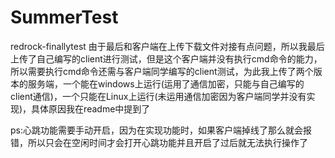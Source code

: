 # SummerTest
redrock-finallytest
由于最后和客户端在上传下载文件对接有点问题，所以我最后上传了自己编写的client进行测试，但是这个客户端并没有执行cmd命令的能力，所以需要执行cmd命令还需与客户端同学编写的client测试，为此我上传了两个版本的服务端，一个能在windows上运行(运用了通信加密，只能与自己编写的client通信)，一个只能在Linux上运行(未运用通信加密因为客户端同学并没有实现)，具体原因我在readme中提到了


ps:心跳功能需要手动开启，因为在实现功能时，如果客户端掉线了那么就会报错，所以只会在空闲时间才会打开心跳功能并且开启了过后就无法执行操作了

